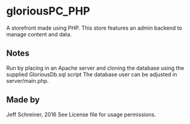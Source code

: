 # gloriousPC_PHP
A storefront made using PHP. This store features an admin backend to manage content and data.

## Notes
Run by placing in an Apache server and cloning the database using the supplied GloriousDb.sql script
The database user can be adjusted in server/main.php.  

## Made by
Jeff Schreiner, 2016
See License file for usage permissions.